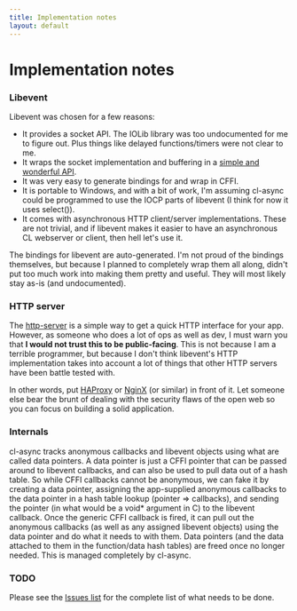 ```yaml
---
title: Implementation notes
layout: default
---
```


Implementation notes
====================
<a id="libevent"></a>
### Libevent
Libevent was chosen for a few reasons:

- It provides a socket API. The IOLib library was too undocumented for me
to figure out. Plus things like delayed functions/timers were not clear to me.
- It wraps the socket implementation and buffering in a [simple and wonderful
API](http://www.wangafu.net/~nickm/libevent-book/Ref6_bufferevent.html).
- It was very easy to generate bindings for and wrap in CFFI.
- It is portable to Windows, and with a bit of work, I'm assuming cl-async
could be programmed to use the IOCP parts of libevent (I think for now it uses
select()).
- It comes with asynchronous HTTP client/server implementations. These are not
trivial, and if libevent makes it easier to have an asynchronous CL webserver
or client, then hell let's use it.

The bindings for libevent are auto-generated. I'm not proud of the bindings
themselves, but because I planned to completely wrap them all along, didn't put
too much work into making them pretty and useful. They will most likely stay
as-is (and undocumented).

<a id="http-server"></a>
### HTTP server
The [http-server](/cl-async/http#http-server) is a simple way to get a quick HTTP interface
for your app. However, as someone who does a lot of ops as well as dev, I must
warn you that **I would not trust this to be public-facing**. This is not
because I am a terrible programmer, but because I don't think libevent's HTTP
implementation takes into account a lot of things that other HTTP servers have
been battle tested with.

In other words, put [HAProxy](http://haproxy.1wt.eu/) or [NginX](http://nginx.org/)
(or similar) in front of it. Let someone else bear the brunt of dealing with the
security flaws of the open web so you can focus on building a solid application.

<a id="internals"></a>
### Internals
cl-async tracks anonymous callbacks and libevent objects using what are called
data pointers. A data pointer is just a CFFI pointer that can be passed around
to libevent callbacks, and can also be used to pull data out of a hash table.
So while CFFI callbacks cannot be anonymous, we can fake it by creating a data
pointer, assigning the app-supplied anonymous callbacks to the data pointer in
a hash table lookup (pointer => callbacks), and sending the pointer (in what
would be a void\* argument in C) to the libevent callback. Once the generic
CFFI callback is fired, it can pull out the anonymous callbacks (as well as any
assigned libevent objects) using the data pointer and do what it needs to with
them. Data pointers (and the data attached to them in the function/data hash
tables) are freed once no longer needed. This is managed completely by cl-async.

<a id="todo"></a>
### TODO
Please see the [Issues list](https://github.com/orthecreedence/cl-async/issues)
for the complete list of what needs to be done.


